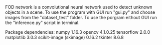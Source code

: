 FOD network is a convolutional neural network used to detect unknown objects in a scene.
To use the program with GUI run "gui.py" and choose images from the "dataset_test" folder.
To use the porgram eithout GUI run the "inference.py" script in terminal.

Package dependencies:
    numpy 1.16.3
    opencv 4.1.0.25
    tensorflow 2.0.0
    matplotlib 3.0.3
    scikit-image (skimage) 0.16.2
    tkinter 8.6.8
